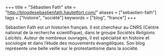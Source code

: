 +++
title = "Sébastien Fath"
site = "http://blogdesebastienfath.hautetfort.com/"
aliases = ["sebastien-fath"]
tags = ["histoire", "société"]
keywords = ["blog", "france"]
+++

Sébastien Fath est un historien français. Il est chercheur au CNRS (Centre national de la recherche scientifique), dans le groupe *Sociétés Religions Laïcités*. Auteur de nombreux ouvrages, il est spécialisé en histoire et sociologie et dans l’étude des mouvements évangéliques. Son blog représente une belle veille sur le protestantisme dans la société.
